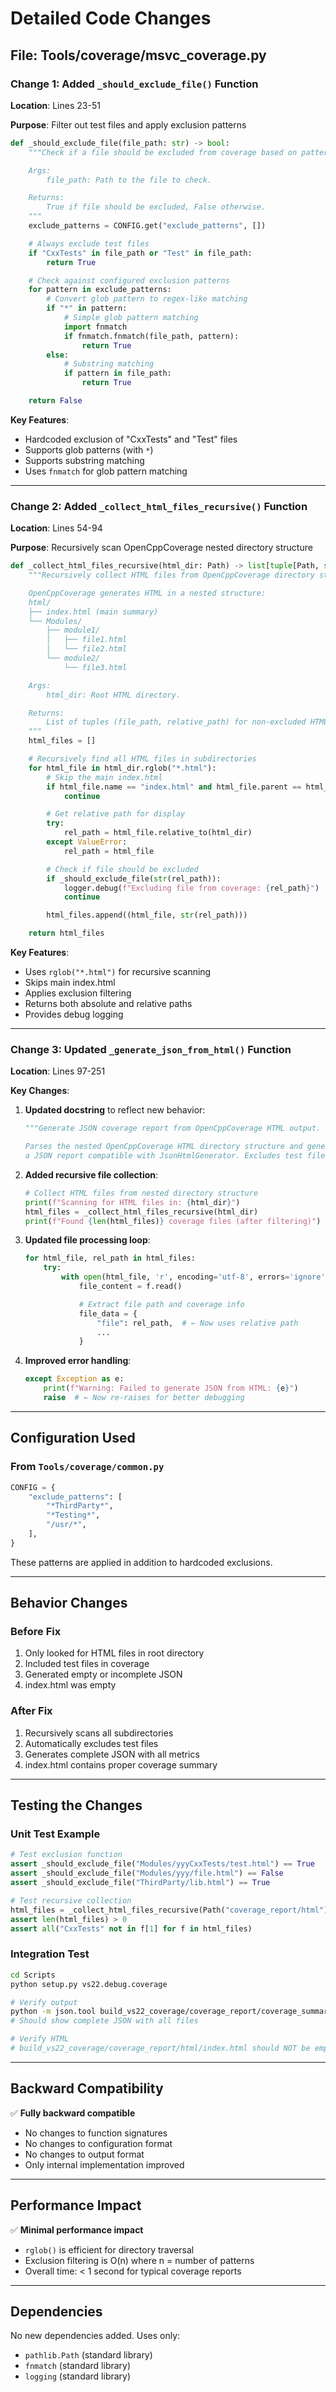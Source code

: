 # Detailed Code Changes

## File: Tools/coverage/msvc_coverage.py

### Change 1: Added `_should_exclude_file()` Function

**Location**: Lines 23-51

**Purpose**: Filter out test files and apply exclusion patterns

```python
def _should_exclude_file(file_path: str) -> bool:
    """Check if a file should be excluded from coverage based on patterns.

    Args:
        file_path: Path to the file to check.

    Returns:
        True if file should be excluded, False otherwise.
    """
    exclude_patterns = CONFIG.get("exclude_patterns", [])

    # Always exclude test files
    if "CxxTests" in file_path or "Test" in file_path:
        return True

    # Check against configured exclusion patterns
    for pattern in exclude_patterns:
        # Convert glob pattern to regex-like matching
        if "*" in pattern:
            # Simple glob pattern matching
            import fnmatch
            if fnmatch.fnmatch(file_path, pattern):
                return True
        else:
            # Substring matching
            if pattern in file_path:
                return True

    return False
```

**Key Features**:
- Hardcoded exclusion of "CxxTests" and "Test" files
- Supports glob patterns (with `*`)
- Supports substring matching
- Uses `fnmatch` for glob pattern matching

---

### Change 2: Added `_collect_html_files_recursive()` Function

**Location**: Lines 54-94

**Purpose**: Recursively scan OpenCppCoverage nested directory structure

```python
def _collect_html_files_recursive(html_dir: Path) -> list[tuple[Path, str]]:
    """Recursively collect HTML files from OpenCppCoverage directory structure.

    OpenCppCoverage generates HTML in a nested structure:
    html/
    ├── index.html (main summary)
    └── Modules/
        ├── module1/
        │   ├── file1.html
        │   └── file2.html
        └── module2/
            └── file3.html

    Args:
        html_dir: Root HTML directory.

    Returns:
        List of tuples (file_path, relative_path) for non-excluded HTML files.
    """
    html_files = []

    # Recursively find all HTML files in subdirectories
    for html_file in html_dir.rglob("*.html"):
        # Skip the main index.html
        if html_file.name == "index.html" and html_file.parent == html_dir:
            continue

        # Get relative path for display
        try:
            rel_path = html_file.relative_to(html_dir)
        except ValueError:
            rel_path = html_file

        # Check if file should be excluded
        if _should_exclude_file(str(rel_path)):
            logger.debug(f"Excluding file from coverage: {rel_path}")
            continue

        html_files.append((html_file, str(rel_path)))

    return html_files
```

**Key Features**:
- Uses `rglob("*.html")` for recursive scanning
- Skips main index.html
- Applies exclusion filtering
- Returns both absolute and relative paths
- Provides debug logging

---

### Change 3: Updated `_generate_json_from_html()` Function

**Location**: Lines 97-251

**Key Changes**:

1. **Updated docstring** to reflect new behavior:
   ```python
   """Generate JSON coverage report from OpenCppCoverage HTML output.

   Parses the nested OpenCppCoverage HTML directory structure and generates
   a JSON report compatible with JsonHtmlGenerator. Excludes test files.
   ```

2. **Added recursive file collection**:
   ```python
   # Collect HTML files from nested directory structure
   print(f"Scanning for HTML files in: {html_dir}")
   html_files = _collect_html_files_recursive(html_dir)
   print(f"Found {len(html_files)} coverage files (after filtering)")
   ```

3. **Updated file processing loop**:
   ```python
   for html_file, rel_path in html_files:
       try:
           with open(html_file, 'r', encoding='utf-8', errors='ignore') as f:
               file_content = f.read()

               # Extract file path and coverage info
               file_data = {
                   "file": rel_path,  # ← Now uses relative path
                   ...
               }
   ```

4. **Improved error handling**:
   ```python
   except Exception as e:
       print(f"Warning: Failed to generate JSON from HTML: {e}")
       raise  # ← Now re-raises for better debugging
   ```

---

## Configuration Used

### From `Tools/coverage/common.py`

```python
CONFIG = {
    "exclude_patterns": [
        "*ThirdParty*",
        "*Testing*",
        "/usr/*",
    ],
}
```

These patterns are applied in addition to hardcoded exclusions.

---

## Behavior Changes

### Before Fix

1. Only looked for HTML files in root directory
2. Included test files in coverage
3. Generated empty or incomplete JSON
4. index.html was empty

### After Fix

1. Recursively scans all subdirectories
2. Automatically excludes test files
3. Generates complete JSON with all metrics
4. index.html contains proper coverage summary

---

## Testing the Changes

### Unit Test Example

```python
# Test exclusion function
assert _should_exclude_file("Modules/yyyCxxTests/test.html") == True
assert _should_exclude_file("Modules/yyy/file.html") == False
assert _should_exclude_file("ThirdParty/lib.html") == True

# Test recursive collection
html_files = _collect_html_files_recursive(Path("coverage_report/html"))
assert len(html_files) > 0
assert all("CxxTests" not in f[1] for f in html_files)
```

### Integration Test

```bash
cd Scripts
python setup.py vs22.debug.coverage

# Verify output
python -m json.tool build_vs22_coverage/coverage_report/coverage_summary.json
# Should show complete JSON with all files

# Verify HTML
# build_vs22_coverage/coverage_report/html/index.html should NOT be empty
```

---

## Backward Compatibility

✅ **Fully backward compatible**

- No changes to function signatures
- No changes to configuration format
- No changes to output format
- Only internal implementation improved

---

## Performance Impact

✅ **Minimal performance impact**

- `rglob()` is efficient for directory traversal
- Exclusion filtering is O(n) where n = number of patterns
- Overall time: < 1 second for typical coverage reports

---

## Dependencies

No new dependencies added. Uses only:
- `pathlib.Path` (standard library)
- `fnmatch` (standard library)
- `logging` (standard library)
